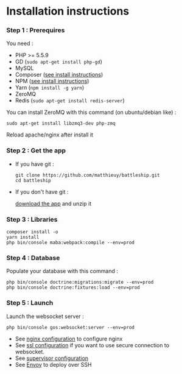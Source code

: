 Installation instructions
=========================

### Step 1 : Prerequires

You need :

- PHP >= 5.5.9
- GD (`sudo apt-get install php-gd`)
- MySQL
- Composer ([see install instructions](https://getcomposer.org/download/))
- NPM ([see install instructions](https://nodejs.org/en/download/package-manager/))
- Yarn (`npm install -g yarn`)
- ZeroMQ
- Redis (`sudo apt-get install redis-server`)

You can install ZeroMQ with this command (on ubuntu/debian like) :

```
sudo apt-get install libzmq3-dev php-zmq
```

Reload apache/nginx after install it


### Step 2 : Get the app

-  If you have git :

    ```
    git clone https://github.com/matthieuy/battleship.git
    cd battleship
    ```
- If you don't have git :
 
    [download the app](https://github.com/matthieuy/battleship/releases) and unzip it 


### Step 3 : Libraries

```
composer install -o
yarn install
php bin/console maba:webpack:compile --env=prod
```

### Step 4 : Database

Populate your database with this command :

```
php bin/console doctrine:migrations:migrate --env=prod
php bin/console doctrine:fixtures:load --env=prod
```

### Step 5 : Launch

Launch the websocket server :
```
php bin/console gos:websocket:server --env=prod
```

* See [nginx configuration](nginx.md) to configure nginx
* See [ssl configuration](ssl.md) if you want to use secure connection to websocket.
* See [supervisor configuration](supervisor.conf)
* See [Envoy](envoy.md) to deploy over SSH
